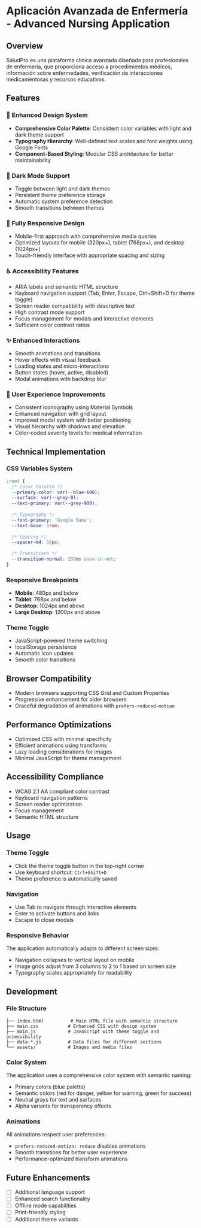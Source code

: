 # Aplicación Avanzada de Enfermería - Advanced Nursing Application

## Overview
SaludPro es una plataforma clínica avanzada diseñada para profesionales de enfermería, que proporciona acceso a procedimientos médicos, información sobre enfermedades, verificación de interacciones medicamentosas y recursos educativos.

## Features

### 🎨 Enhanced Design System
- **Comprehensive Color Palette**: Consistent color variables with light and dark theme support
- **Typography Hierarchy**: Well-defined text scales and font weights using Google Fonts
- **Component-Based Styling**: Modular CSS architecture for better maintainability

### 🌙 Dark Mode Support
- Toggle between light and dark themes
- Persistent theme preference storage
- Automatic system preference detection
- Smooth transitions between themes

### 📱 Fully Responsive Design
- Mobile-first approach with comprehensive media queries
- Optimized layouts for mobile (320px+), tablet (768px+), and desktop (1024px+)
- Touch-friendly interface with appropriate spacing and sizing

### ♿ Accessibility Features
- ARIA labels and semantic HTML structure
- Keyboard navigation support (Tab, Enter, Escape, Ctrl+Shift+D for theme toggle)
- Screen reader compatibility with descriptive text
- High contrast mode support
- Focus management for modals and interactive elements
- Sufficient color contrast ratios

### ✨ Enhanced Interactions
- Smooth animations and transitions
- Hover effects with visual feedback
- Loading states and micro-interactions
- Button states (hover, active, disabled)
- Modal animations with backdrop blur

### 🎯 User Experience Improvements
- Consistent iconography using Material Symbols
- Enhanced navigation with grid layout
- Improved modal system with better positioning
- Visual hierarchy with shadows and elevation
- Color-coded severity levels for medical information

## Technical Implementation

### CSS Variables System
```css
:root {
  /* Color Palette */
  --primary-color: var(--blue-600);
  --surface: var(--grey-0);
  --text-primary: var(--grey-900);
  
  /* Typography */
  --font-primary: 'Google Sans';
  --text-base: 1rem;
  
  /* Spacing */
  --spacer-md: 16px;
  
  /* Transitions */
  --transition-normal: 250ms ease-in-out;
}
```

### Responsive Breakpoints
- **Mobile**: 480px and below
- **Tablet**: 768px and below
- **Desktop**: 1024px and above
- **Large Desktop**: 1200px and above

### Theme Toggle
- JavaScript-powered theme switching
- localStorage persistence
- Automatic icon updates
- Smooth color transitions

## Browser Compatibility
- Modern browsers supporting CSS Grid and Custom Properties
- Progressive enhancement for older browsers
- Graceful degradation of animations with `prefers-reduced-motion`

## Performance Optimizations
- Optimized CSS with minimal specificity
- Efficient animations using transforms
- Lazy loading considerations for images
- Minimal JavaScript for theme management

## Accessibility Compliance
- WCAG 2.1 AA compliant color contrast
- Keyboard navigation patterns
- Screen reader optimization
- Focus management
- Semantic HTML structure

## Usage

### Theme Toggle
- Click the theme toggle button in the top-right corner
- Use keyboard shortcut: `Ctrl+Shift+D`
- Theme preference is automatically saved

### Navigation
- Use Tab to navigate through interactive elements
- Enter to activate buttons and links
- Escape to close modals

### Responsive Behavior
The application automatically adapts to different screen sizes:
- Navigation collapses to vertical layout on mobile
- Image grids adjust from 3 columns to 2 to 1 based on screen size
- Typography scales appropriately for readability

## Development

### File Structure
```
├── index.html          # Main HTML file with semantic structure
├── main.css           # Enhanced CSS with design system
├── main.js            # JavaScript with theme toggle and accessibility
├── data-*.js          # Data files for different sections
└── assets/            # Images and media files
```

### Color System
The application uses a comprehensive color system with semantic naming:
- Primary colors (blue palette)
- Semantic colors (red for danger, yellow for warning, green for success)
- Neutral grays for text and surfaces
- Alpha variants for transparency effects

### Animations
All animations respect user preferences:
- `prefers-reduced-motion: reduce` disables animations
- Smooth transitions for better user experience
- Performance-optimized transform animations

## Future Enhancements
- [ ] Additional language support
- [ ] Enhanced search functionality
- [ ] Offline mode capabilities
- [ ] Print-friendly styling
- [ ] Additional theme variants